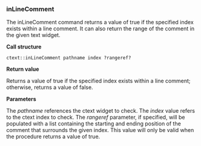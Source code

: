 ### inLineComment

The inLineComment command returns a value of true if the specified index exists within a line comment.  It can also return the range of the comment in the given text widget.

**Call structure**

`ctext::inLineComment pathname index ?rangeref?`

**Return value**

Returns a value of true if the specified index exists within a line comment; otherwise, returns a value of false.

**Parameters**

The _pathname_ references the ctext widget to check.  The _index_ value refers to the ctext index to check.  The _rangeref_ parameter, if specified, will be populated with a list containing the starting and ending position of the comment that surrounds the given index.  This value will only be valid when the procedure returns a value of true.